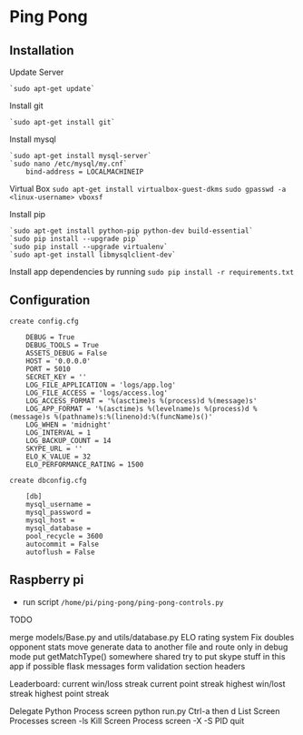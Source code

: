 # Ping Pong

## Installation

Update Server

	`sudo apt-get update`

Install git

	`sudo apt-get install git`

Install mysql

	`sudo apt-get install mysql-server`
	`sudo nano /etc/mysql/my.cnf`
		bind-address = LOCALMACHINEIP


Virtual Box
	`sudo apt-get install virtualbox-guest-dkms`
	`sudo gpasswd -a <linux-username> vboxsf`

Install pip

	`sudo apt-get install python-pip python-dev build-essential`
	`sudo pip install --upgrade pip`
	`sudo pip install --upgrade virtualenv`
	`sudo apt-get install libmysqlclient-dev`

Install app dependencies by running `sudo pip install -r requirements.txt`

## Configuration

	create config.cfg

		DEBUG = True
		DEBUG_TOOLS = True
		ASSETS_DEBUG = False
		HOST = '0.0.0.0'
		PORT = 5010
		SECRET_KEY = ''
		LOG_FILE_APPLICATION = 'logs/app.log'
		LOG_FILE_ACCESS = 'logs/access.log'
		LOG_ACCESS_FORMAT = '%(asctime)s %(process)d %(message)s'
		LOG_APP_FORMAT = '%(asctime)s %(levelname)s %(process)d %(message)s %(pathname)s:%(lineno)d:%(funcName)s()'
		LOG_WHEN = 'midnight'
		LOG_INTERVAL = 1
		LOG_BACKUP_COUNT = 14
		SKYPE_URL = ''
		ELO_K_VALUE = 32
		ELO_PERFORMANCE_RATING = 1500

	create dbconfig.cfg

		[db]
		mysql_username =
		mysql_password =
		mysql_host =
		mysql_database =
		pool_recycle = 3600
		autocommit = False
		autoflush = False


## Raspberry pi

* run script `/home/pi/ping-pong/ping-pong-controls.py`

TODO

merge models/Base.py and utils/database.py
ELO rating system
Fix doubles opponent stats
move generate data to another file and route only in debug mode
put getMatchType() somewhere shared
try to put skype stuff in this app if possible
flask messages
form validation
section headers

Leaderboard:
	current win/loss streak
	current point streak
	highest win/lost streak
	highest point streak

Delegate Python Process
	screen python run.py
	Ctrl-a then d
List Screen Processes
	screen -ls
Kill Screen Process
	screen -X -S PID quit
